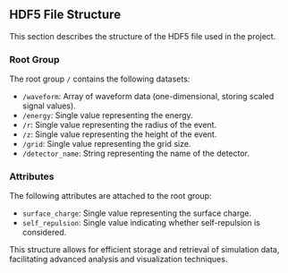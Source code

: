 ## HDF5 File Structure

This section describes the structure of the HDF5 file used in the project.

### Root Group

The root group `/` contains the following datasets:

- `/waveform`: Array of waveform data (one-dimensional, storing scaled signal values).
- `/energy`: Single value representing the energy.
- `/r`: Single value representing the radius of the event.
- `/z`: Single value representing the height of the event.
- `/grid`: Single value representing the grid size.
- `/detector_name`: String representing the name of the detector.

### Attributes

The following attributes are attached to the root group:

- `surface_charge`: Single value representing the surface charge.
- `self_repulsion`: Single value indicating whether self-repulsion is considered.

This structure allows for efficient storage and retrieval of simulation data, facilitating advanced analysis and visualization techniques.
